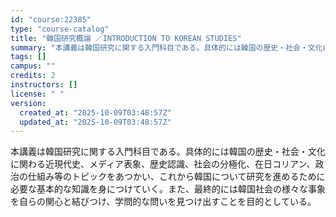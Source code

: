 ```yaml
---
id: "course:22385"
type: "course-catalog"
title: "韓国研究概論 ／INTRODUCTION TO KOREAN STUDIES"
summary: "本講義は韓国研究に関する入門科目である。具体的には韓国の歴史・社会・文化に関わる近現代史、メディア表象、歴史認識、社会の分極化、在日コリアン、政治の仕組み等のトピックをあつかい、これから韓国について研究を進めるために必要な基本的な知識を身に…"
tags: []
campus: ""
credits: 2
instructors: []
license: " "
version:
  created_at: "2025-10-09T03:48:57Z"
  updated_at: "2025-10-09T03:48:57Z"
---
```


本講義は韓国研究に関する入門科目である。具体的には韓国の歴史・社会・文化に関わる近現代史、メディア表象、歴史認識、社会の分極化、在日コリアン、政治の仕組み等のトピックをあつかい、これから韓国について研究を進めるために必要な基本的な知識を身につけていく。また、最終的には韓国社会の様々な事象を自らの関心と結びつけ、学問的な問いを見つけ出すことを目的としている。
